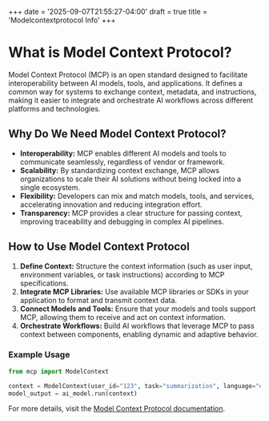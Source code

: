 +++
date = '2025-09-07T21:55:27-04:00'
draft = true
title = 'Modelcontextprotocol Info'
+++

# What is Model Context Protocol?

Model Context Protocol (MCP) is an open standard designed to facilitate interoperability between AI models, tools, and applications. It defines a common way for systems to exchange context, metadata, and instructions, making it easier to integrate and orchestrate AI workflows across different platforms and technologies.

## Why Do We Need Model Context Protocol?

- **Interoperability:** MCP enables different AI models and tools to communicate seamlessly, regardless of vendor or framework.
- **Scalability:** By standardizing context exchange, MCP allows organizations to scale their AI solutions without being locked into a single ecosystem.
- **Flexibility:** Developers can mix and match models, tools, and services, accelerating innovation and reducing integration effort.
- **Transparency:** MCP provides a clear structure for passing context, improving traceability and debugging in complex AI pipelines.

## How to Use Model Context Protocol

1. **Define Context:** Structure the context information (such as user input, environment variables, or task instructions) according to MCP specifications.
2. **Integrate MCP Libraries:** Use available MCP libraries or SDKs in your application to format and transmit context data.
3. **Connect Models and Tools:** Ensure that your models and tools support MCP, allowing them to receive and act on context information.
4. **Orchestrate Workflows:** Build AI workflows that leverage MCP to pass context between components, enabling dynamic and adaptive behavior.

### Example Usage

```python
from mcp import ModelContext

context = ModelContext(user_id="123", task="summarization", language="en")
model_output = ai_model.run(context)
```

For more details, visit the [Model Context Protocol documentation](https://modelcontextprotocol.org).
